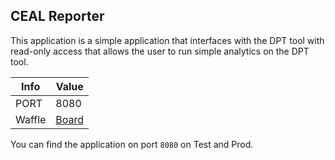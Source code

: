 ## CEAL Reporter

This application is a simple application that interfaces with the DPT tool with read-only access that allows the user to run simple analytics on the DPT tool.

| Info  | Value |
| ------------- | ------------- |
| PORT          | 8080          |
| Waffle  | [Board](https://waffle.io/uniti-tim/ceal_reporter)  |

You can find the application on port `8080` on Test and Prod.

